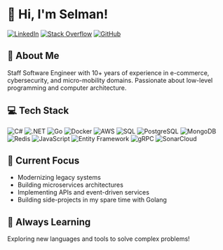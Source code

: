 # 👋 Hi, I'm Selman!

[![LinkedIn](https://img.shields.io/badge/LinkedIn-0077B5?style=for-the-badge&logo=linkedin&logoColor=white)]([https://www.linkedin.com/in/selman-gen%C3%A7-a9914076/])
[![Stack Overflow](https://img.shields.io/badge/Stack_Overflow-FE7A16?style=for-the-badge&logo=stack-overflow&logoColor=white)](https://stackoverflow.com/users/3010968/selman-gen%c3%a7)
[![GitHub](https://img.shields.io/badge/GitHub-100000?style=for-the-badge&logo=github&logoColor=white)](https://github.com/selman92)

## 🚀 About Me

Staff Software Engineer with 10+ years of experience in e-commerce, cybersecurity, and micro-mobility domains. Passionate about low-level programming and computer architecture.

## 💻 Tech Stack

![C#](https://img.shields.io/badge/C%23-239120?style=for-the-badge&logo=c-sharp&logoColor=white)
![.NET](https://img.shields.io/badge/.NET-5C2D91?style=for-the-badge&logo=.net&logoColor=white)
![Go](https://img.shields.io/badge/Go-00ADD8?style=for-the-badge&logo=go&logoColor=white)
![Docker](https://img.shields.io/badge/Docker-2CA5E0?style=for-the-badge&logo=docker&logoColor=white)
![AWS](https://img.shields.io/badge/AWS-232F3E?style=for-the-badge&logo=amazon-aws&logoColor=white)
![SQL](https://img.shields.io/badge/SQL-4479A1?style=for-the-badge&logo=mysql&logoColor=white)
![PostgreSQL](https://img.shields.io/badge/PostgreSQL-316192?style=for-the-badge&logo=postgresql&logoColor=white)
![MongoDB](https://img.shields.io/badge/MongoDB-4EA94B?style=for-the-badge&logo=mongodb&logoColor=white)
![Redis](https://img.shields.io/badge/Redis-DC382D?style=for-the-badge&logo=redis&logoColor=white)
![JavaScript](https://img.shields.io/badge/JavaScript-F7DF1E?style=for-the-badge&logo=javascript&logoColor=black)
![Entity Framework](https://img.shields.io/badge/Entity_Framework-512BD4?style=for-the-badge&logo=.net&logoColor=white)
![gRPC](https://img.shields.io/badge/gRPC-244c5a?style=for-the-badge&logo=grpc&logoColor=white)
![SonarCloud](https://img.shields.io/badge/SonarCloud-F3702A?style=for-the-badge&logo=sonarcloud&logoColor=white)

## 🔭 Current Focus

- Modernizing legacy systems
- Building microservices architectures
- Implementing APIs and event-driven services
- Building side-projects in my spare time with Golang

## 🌱 Always Learning

Exploring new languages and tools to solve complex problems!


